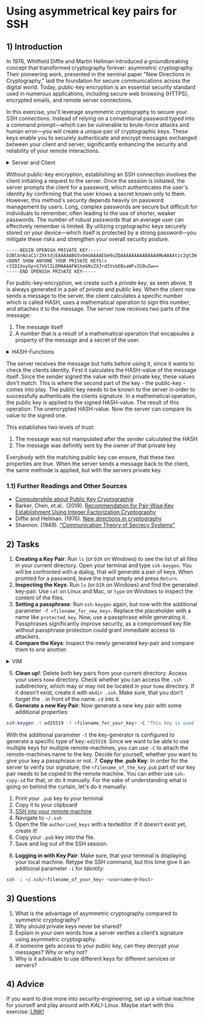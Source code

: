 <!---
{
  "id": "b9e0a0a7-cce1-4d14-ae1c-5f8f57472c46",
  "depends_on": ["SSH"],
  "author": "Stephan Bökelmann",
  "first_used": "2025-03-17",
  "keywords": ["encryption", "SSH", "RSA"]
}
--->

# Using asymmetrical key pairs for SSH

## 1) Introduction
In 1976, Whitfield Diffie and Martin Hellman introduced a groundbreaking concept that transformed cryptography forever: asymmetric cryptography. Their pioneering work, presented in the seminal paper "New Directions in Cryptography," laid the foundation for secure communications across the digital world. Today, public-key encryption is an essential security standard used in numerous applications, including secure web browsing (HTTPS), encrypted emails, and remote server connections.

In this exercise, you'll leverage asymmetric cryptography to secure your SSH connections. Instead of relying on a conventional password typed into a command prompt—which can be vulnerable to brute-force attacks and human error—you will create a unique pair of cryptographic keys. These keys enable you to securely authenticate and encrypt messages exchanged between your client and server, significantly enhancing the security and reliability of your remote interactions.

<details>
  <summary>Server and Client</summary>
  Server and Client are functional names given to two partners of a communication. The server is already running and is just waiting for incoming connections. The client on the other hand can connect and use a service at any time and disconnect again. Often times there will be just one server, providing a service and multiple clients connecting to the same server. To learn more about the [client-server-architecture check out the linked exercise](www.github.com/STEMgraph/missing).
</details>

Without public-key encryption, establishing an SSH connection involves the client initiating a request to the server. Once the session is initiated, the server prompts the client for a password, which authenticates the user's identity by confirming that the user knows a secret known only to them. However, this method's security depends heavily on password management by users. Long, complex passwords are secure but difficult for individuals to remember, often leading to the use of shorter, weaker passwords. The number of robust passwords that an average user can effectively remember is limited. By utilizing cryptographic keys securely stored on your device—which itself is protected by a strong password—you mitigate these risks and strengthen your overall security posture.

```
-----BEGIN OPENSSH PRIVATE KEY-----
b3BlbnNzaC1rZXktdjEAAAAABG5vbmUAAAAEbm9uZQAAAAAAAAABAAAAMwAAAAtzc2gtZW
<DONT SHOW ANYONE YOUR PRIVATE KEYS!>
r2ID1XoyGp+G7VUlILDMAAAAFW1heGNsZXJrd2VsbEBsaWFvZG9uZw==
-----END OPENSSH PRIVATE KEY-----
```

For public-key-encryption, we create such a _private key_, as seen above.
It is always generated in a pair of _private_ and _public_ key. 
When the client now sends a message to the server, the client calculates a specific number which is called HASH, uses a mathematical operation to _sign_ this number, and attaches it to the message. 
The server now receives two parts of the message:

1. The message itself
2. A number that is a result of a mathematical operation that encapsules a property of the message and a secret of the user. 

<details>
  <summary>HASH-Functions</summary>
  Have you ever calculated the digit-sum of a multi-digit number? This is a contracting mapping. HASH-functions work somewhat similar. Their purpose is to map a long string of numbers onto a smaller set. This is used in error-detection algorithms, compression, password-storage, encryption and multiple other places. To learn more about [HASH-functions chek out the linked exercise](www.github.com/STEMgraph/missing).
</details>

The server receives the message but halts before using it, since it wants to check the clients identity. 
First it calculates the HASH-value of the message itself. 
Since the sender signed the value with their private key, these values don't match. 
This is where the second part of the key - the public-key - comes into play.
The public key needs to be known to the server in order to successfully authenticate the clients signature.
In a mathematical operation, the public key is applied to the signed HASH-value. 
The result of this operation: The unencrypted HASH-value. 
Now the server can compare its value to the signed one.

This establishes two levels of trust:

1. The message was not manipulated after the sender calculated the HASH
2. The message was definitly sent by the owner of that private key

Everybody with the matching public key can ensure, that these two properties are true. 
When the server sends a message back to the client, the same methode is applied, but with the servers private key.


### 1.1) Further Readings and Other Sources
- [Computerphile about Public Key Cryptographie](https://www.youtube.com/watch?v=GSIDS_lvRv4)
- Barker, Chen, et.al.. (2019). [Recommendation for Pair-Wise Key Establishment Using Integer Factorization Cryptography](https://doi.org/10.6028/NIST.SP.800-56Br2)
- Diffie and Hellman. (1976). [New directions in cryptography](https://doi.org/10.1109/TIT.1976.1055638)
- Shannon. (1949). ["Communication Theory of Secrecy Systems"](https://doi.org/10.1002/j.1538-7305.1949.tb00928.x)


## 2) Tasks
1. **Creating a Key Pair**: Run `ls` (or `DIR` on Windows) to see the list of all files in your current directory. Open your terminal and type `ssh-keygen`. You will be confronted with a dialog, that will generate a pair of keys. When promted for a password, leave the input empty and press `Return`.
2. **Inspecting the Keys**: Run `ls` (or `DIR` on Windows) and find the generated key-pair. Use `cat` on Linux and Mac, or `type` on Windows to inspect the content of the files.
3. **Setting a passphrase**: Run `ssh-keygen` again, but now with the additional parameter `-f <filename_for_new_key>`. Replace the placeholder with a name like `protected_key`. Now, use a passphrase while generating it. Passphrases significantly improve security, as a compromised key file without passphrase protection could grant immediate access to attackers.
4. **Compare the Keys**: Inspect the newly generated key-pair and compare them to one another.

<details>
  <summary>VIM</summary>
  If installed, use `vim -O` to display files side-by-side. To get more familiar with [vim`, check out the link](www.github.com/STEMgraph/missing).
</details>

5. **Clean up!**: Delete both key pairs from your current directory. Access your users `home` directory. Check whether you can access the `.ssh` subdirectory, which may or may not be located in your `home` directory. If it doesn't exist, create it with `mkdir .ssh`. Make sure, that you don't forget the `.` in front of the name. `cd` into it.
6. **Generate a new Key Pair**: Now generate a new key pair with some additional properties:

```sh
ssh-keygen -t ed25519 -f <filename_for_your_key> -C "This key is used for machine ...."
```

With the additional parameter `-t` the key-generator is configured to generate a specific type of key: `ed25519`. 
Since we want to be able to use multiple keys for multiple remote-machines, you can use `-C` to attach the remote-machines name to the key.
Decide for yourself, whether you want to give your key a passphrase or not.
7. **Copy the .pub Key**: In order for the server to verify our signature, the `<filename_of_the_key.pub` part of our key pair needs to be copied to the remote machine. You can either use `ssh-copy-id` for that, or do it manually. For the sake of understanding what is going on behind the curtain, let's do it manually:
1) Print your `.pub` key to your terminal
2) Copy it to your clipboard
3) [SSH into your remote machine](https://github.com/STEMgraph/8c79cd1f-f6bd-4930-b62c-b2970c412735)
4) Navigate to `~/.ssh`
5) Open the file `authorized_keys` with a texteditor. If it doesn't exist yet, create it!
6) Copy your `.pub` key into the file.
7) Save and log out of the SSH session.
8. **Logging in with Key Pair**: Make sure, that your terminal is displaying your local machine. Retype the SSH command, but this time give it an additional parameter `-i` for _Identity_:

```sh
ssh -i ~/.ssh/<filename_of_your_key> <username>@<host>
```

## 3) Questions
1. What is the advantage of asymmetric cryptography compared to symmetric cryptography?
2. Why should private keys never be shared?
3. Explain in your own words how a server verifies a client’s signature using asymmetric cryptography.
4. If someone gets access to your public key, can they decrypt your messages? Why or why not?
5. Why is it advisable to use different keys for different services or servers?

## 4) Advice
If you want to dive more into security-engineering, set up a virtual machine for yourself and play around with _KALI_-Linux. 
Maybe start with this exercise: [LINK!](www.github.com/STEMgraph/missing)
